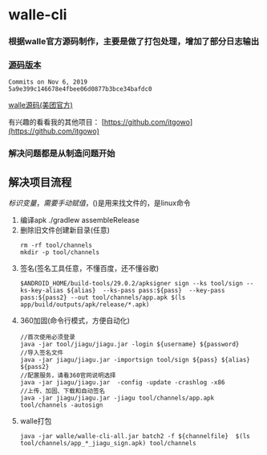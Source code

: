 # walle-cli

### 根据walle官方源码制作，主要是做了打包处理，增加了部分日志输出

### [源码版本](https://github.com/Meituan-Dianping/walle/commit/5a9e399c146678e4fbee06d0877b3bce34bafdc0)
 ```
Commits on Nov 6, 2019
5a9e399c146678e4fbee06d0877b3bce34bafdc0
 ```

[walle源码(美团官方)](https://github.com/Meituan-Dianping/walle)

有兴趣的看看我的其他项目： [https://github.com/itgowo](https://github.com/itgowo)


### 解决问题都是从制造问题开始
## 解决项目流程
${}标识变量，需要手动赋值，$()是用来找文件的，是linux命令
1. 编译apk ./gradlew assembleRelease
2. 删除旧文件创建新目录(任意)
    ```
    rm -rf tool/channels
    mkdir -p tool/channels
    ```
3. 签名(签名工具任意，不懂百度，还不懂谷歌)
    ```
    $ANDROID_HOME/build-tools/29.0.2/apksigner sign --ks tool/sign --ks-key-alias ${alias}  --ks-pass pass:${pass}  --key-pass pass:${pass2} --out tool/channels/app.apk $(ls app/build/outputs/apk/release/*.apk)
    ```
4. 360加固(命令行模式，方便自动化)
    ``` 
   //首次使用必须登录
    java -jar tool/jiagu/jiagu.jar -login ${username} ${password}
   //导入签名文件
   java -jar jiagu/jiagu.jar -importsign tool/sign ${pass} ${alias} ${pass2}
   //配置服务，请看360官网说明选择
   java -jar jiagu/jiagu.jar  -config -update -crashlog -x86
   //上传、加固、下载和自动签名
   java -jar jiagu/jiagu.jar -jiagu tool/channels/app.apk tool/channels -autosign
    ```
5. walle打包
    ``` 
    java -jar walle/walle-cli-all.jar batch2 -f ${channelfile}  $(ls tool/channels/app_*_jiagu_sign.apk) tool/channels
    ```
 